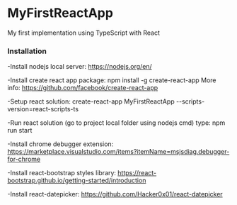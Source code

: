 # MyFirstReactApp
My first implementation using TypeScript with React

### Installation
-Install nodejs local server: https://nodejs.org/en/

-Install create react app package: npm install -g create-react-app More info: https://github.com/facebook/create-react-app

-Setup react solution: create-react-app MyFirstReactApp --scripts-version=react-scripts-ts

-Run react solution (go to project local folder using nodejs cmd) type: npm run start

-Install chrome debugger extension: https://marketplace.visualstudio.com/items?itemName=msjsdiag.debugger-for-chrome

-Install react-bootstrap styles library: https://react-bootstrap.github.io/getting-started/introduction

-Install react-datepicker: https://github.com/Hacker0x01/react-datepicker